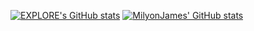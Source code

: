 [![EXPLORE's GitHub stats](https://github-readme-stats-git-masterorgs-github-readme-stats-team.vercel.app/api?username=GTA-EXPLORE&include_orgs=true&theme=radical)](https://github.com/anuraghazra/github-readme-stats)
[![MilyonJames' GitHub stats](https://github-readme-stats-git-masterorgs-github-readme-stats-team.vercel.app/api?username=MilyonJames&include_orgs=true&theme=radical)](https://github.com/anuraghazra/github-readme-stats)
